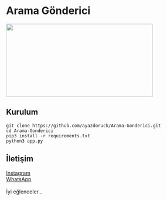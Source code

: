 # Arama Gönderici

<img src=[https://ayazdoruck.github.io/Screenshot_20240809-021227_Termux.jpg](https://ayazdoruck.github.io/Screenshot_20240809-033522_Termux.jpg) height="200px" width="400px"/>


<h2>Kurulum</h2>

```console
git clone https://github.com/ayazdoruck/Arama-Gonderici.git
cd Arama-Gonderici
pip3 install -r requirements.txt
python3 app.py
```

<h2>İletişim</h2>
<a href="https://instagram.com/ayazdoruck">Instagram</a>
<br>
<a href="https://wa.me/+905550098387">WhatsApp</a>
<br>
<br>
İyi eğlenceler...

